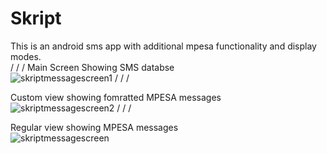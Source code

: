 # Skript

This is an android sms app with additional mpesa functionality and display modes.<br>
/
/
/
Main Screen Showing SMS databse<br>
![skriptmessagescreen1](https://user-images.githubusercontent.com/63499020/160075651-4da8b95a-c0da-4353-8150-73989b178dda.jpg)
/
/
/

Custom view showing fomratted MPESA messages<br>
![skriptmessagescreen2](https://user-images.githubusercontent.com/63499020/160075705-c7593a5a-cd9b-401f-9cf1-4b629f7b0357.jpg)
/
/
/


Regular view showing MPESA messages<br>
![skriptmessagescreen](https://user-images.githubusercontent.com/63499020/160075729-87859e4e-a1aa-4894-9f95-5967ccaad272.jpg)
